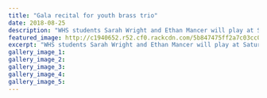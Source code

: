 ```yaml
---
title: "Gala recital for youth brass trio"
date: 2018-08-25
description: "WHS students Sarah Wright and Ethan Mancer will play at Saturday's gala recital at Sarjeant on the Quay..."
featured_image: http://c1940652.r52.cf0.rackcdn.com/5b847475ff2a7c03cc000474/Sarah-Wright--Ethan-Mancer-chron-25-Aug.gif
excerpt: "WHS students Sarah Wright and Ethan Mancer will play at Saturday's gala recital at Sarjeant on the Quay."
gallery_image_1: 
gallery_image_2: 
gallery_image_3: 
gallery_image_4: 
gallery_image_5: 
---
```

